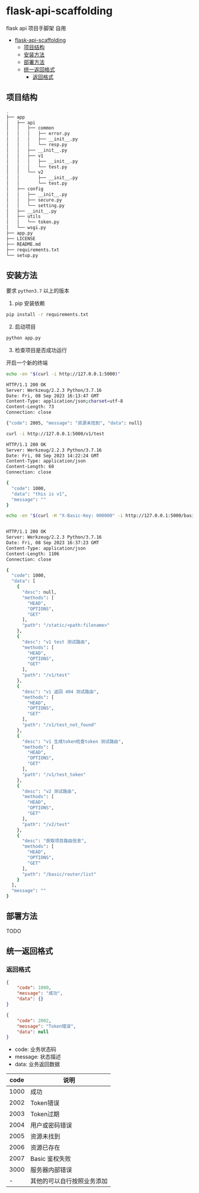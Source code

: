 # flask-api-scaffolding

flask api 项目手脚架 自用

- [flask-api-scaffolding](#flask-api-scaffolding)
  - [项目结构](#项目结构)
  - [安装方法](#安装方法)
  - [部署方法](#部署方法)
  - [统一返回格式](#统一返回格式)
    - [返回格式](#返回格式)


## 项目结构

```bash
.
├── app
│   ├── api
│   │   ├── common
│   │   │   ├── error.py
│   │   │   ├── __init__.py
│   │   │   └── resp.py
│   │   ├── __init__.py
│   │   ├── v1
│   │   │   ├── __init__.py
│   │   │   └── test.py
│   │   └── v2
│   │       ├── __init__.py
│   │       └── test.py
│   ├── config
│   │   ├── __init__.py
│   │   ├── secure.py
│   │   └── setting.py
│   ├── __init__.py
│   ├── utils
│   │   └── token.py
│   └── wsgi.py
├── app.py
├── LICENSE
├── README.md
├── requirements.txt
└── setup.py
```


## 安装方法

要求 `python3.7` 以上的版本

1. pip 安装依赖

```bash
pip install -r requirements.txt
```

2. 启动项目

```bash
python app.py
```

3. 检查项目是否成功运行

开启一个新的终端
```bash
echo -en "$(curl -i http://127.0.0.1:5000)"

HTTP/1.1 200 OK
Server: Werkzeug/2.2.3 Python/3.7.16
Date: Fri, 08 Sep 2023 16:13:47 GMT
Content-Type: application/json;charset=utf-8
Content-Length: 73
Connection: close

{"code": 2005, "message": "资源未找到", "data": null}
```
```bash
curl -i http://127.0.0.1:5000/v1/test

HTTP/1.1 200 OK
Server: Werkzeug/2.2.3 Python/3.7.16
Date: Fri, 08 Sep 2023 14:22:24 GMT
Content-Type: application/json
Content-Length: 60
Connection: close

{
  "code": 1000,
  "data": "this is v1",
  "message": ""
}
```

```bash
echo -en "$(curl -H "X-Basic-Key: 000000" -i http://127.0.0.1:5000/basic/router/list)"


HTTP/1.1 200 OK
Server: Werkzeug/2.2.3 Python/3.7.16
Date: Fri, 08 Sep 2023 16:37:23 GMT
Content-Type: application/json
Content-Length: 1106
Connection: close

{
  "code": 1000,
  "data": [
    {
      "desc": null,
      "methods": [
        "HEAD",
        "OPTIONS",
        "GET"
      ],
      "path": "/static/<path:filename>"
    },
    {
      "desc": "v1 test 测试路由",
      "methods": [
        "HEAD",
        "OPTIONS",
        "GET"
      ],
      "path": "/v1/test"
    },
    {
      "desc": "v1 返回 404 测试路由",
      "methods": [
        "HEAD",
        "OPTIONS",
        "GET"
      ],
      "path": "/v1/test_not_found"
    },
    {
      "desc": "v1 生成token检查token 测试路由",
      "methods": [
        "HEAD",
        "OPTIONS",
        "GET"
      ],
      "path": "/v1/test_token"
    },
    {
      "desc": "v2 测试路由",
      "methods": [
        "HEAD",
        "OPTIONS",
        "GET"
      ],
      "path": "/v2/test"
    },
    {
      "desc": "获取项目路由信息",
      "methods": [
        "HEAD",
        "OPTIONS",
        "GET"
      ],
      "path": "/basic/router/list"
    }
  ],
  "message": ""
}
```


## 部署方法

TODO

## 统一返回格式

### 返回格式

```json
{
    "code": 1000,
    "message": "成功",
    "data": {}
}
```

```json
{
    "code": 2002,
    "message": "Token错误",
    "data": null
}
```

- code: 业务状态码
- message: 状态描述 
- data: 业务返回数据

| code | 说明                       |
| ---- | -------------------------- |
| 1000 | 成功                       |
| 2002 | Token错误                  |
| 2003 | Token过期                  |
| 2004 | 用户或密码错误             |
| 2005 | 资源未找到                 |
| 2006 | 资源已存在                 |
| 2007 | Basic 鉴权失败             |
| 3000 | 服务器内部错误             |
| -    | 其他的可以自行按照业务添加 |

